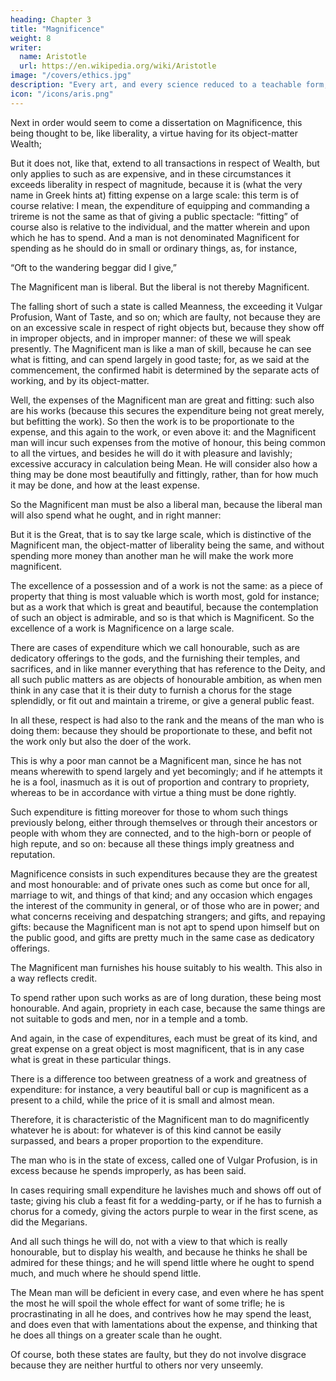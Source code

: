 ```yaml
---
heading: Chapter 3
title: "Magnificence"
weight: 8
writer:
  name: Aristotle
  url: https://en.wikipedia.org/wiki/Aristotle
image: "/covers/ethics.jpg"
description: "Every art, and every science reduced to a teachable form, and similarly, every action and moral choice, aims at some good"
icon: "/icons/aris.png"
---
```



Next in order would seem to come a dissertation on Magnificence, this being thought to be, like liberality, a virtue having for its object-matter Wealth; 

But it does not, like that, extend to all transactions in respect of Wealth, but only applies to such as are expensive, and in these circumstances it exceeds liberality in respect of magnitude, because it is (what the very name in Greek hints at) fitting expense on a large scale: this term is of course relative: I mean, the expenditure of equipping and commanding a trireme is not the same as that of giving a public spectacle: “fitting” of course also is relative to the individual, and the matter wherein and upon which he has to spend. And a man is not denominated Magnificent for spending as he should do in small or ordinary things, as, for instance,

“Oft to the wandering beggar did I give,”

<!-- but for doing so in great matters: that is to say,  -->

The Magnificent man is liberal. But the liberal is not thereby Magnificent. 

The falling short of such a state is called Meanness, the exceeding it Vulgar Profusion, Want of Taste, and so on; which are faulty, not because they are on an excessive scale in respect of right objects but, because they show off in improper objects, and in improper manner: of these we will speak presently. The Magnificent man is like a man of skill, because he can see what is fitting, and can spend largely in good taste; for, as we said at the commencement, the confirmed habit is determined by the separate acts of working, and by its object-matter.

Well, the expenses of the Magnificent man are great and fitting: such also are his works (because this secures the expenditure being not great merely, but befitting the work). So then the work is to be proportionate to the expense, and this again to the work, or even above it: and the Magnificent man will incur such expenses from the motive of honour, this being common to all the virtues, and besides he will do it with pleasure and lavishly; excessive accuracy in calculation being Mean. He will consider also how a thing may be done most beautifully and fittingly, rather, than for how much it may be done, and how at the least expense.

So the Magnificent man must be also a liberal man, because the liberal man will also spend what he ought, and in right manner: 

But it is the Great, that is to say tke large scale, which is distinctive of the Magnificent man, the object-matter of liberality being the same, and without spending more money than another man he will make the work more magnificent. 

The excellence of a possession and of a work is not the same: as a piece of property that thing is most valuable which is worth most, gold for instance; but as a work that which is great and beautiful, because the contemplation of such an object is admirable, and so is that which is Magnificent. So the excellence of a work is Magnificence on a large scale. 

There are cases of expenditure which we call honourable, such as are dedicatory offerings to the gods, and the furnishing their temples, and sacrifices, and in like manner everything that has reference to the Deity, and all such public matters as are objects of honourable ambition, as when men think in any case that it is their duty to furnish a chorus for the stage splendidly, or fit out and maintain a trireme, or give a general public feast.

In all these, respect is had also to the rank and the means of the man who is doing them: because they should be proportionate to these, and befit not the work only but also the doer of the work. 


This is why a poor man cannot be a Magnificent man, since he has not means wherewith to spend largely and yet becomingly; and if he attempts it he is a fool, inasmuch as it is out of proportion and contrary to propriety, whereas to be in accordance with virtue a thing must be done rightly.

Such expenditure is fitting moreover for those to whom such things previously belong, either through themselves or through their ancestors or people with whom they are connected, and to the high-born or people of high repute, and so on: because all these things imply greatness and reputation.

<!-- So then the Magnificent man is pretty much as I have described him, and  -->

Magnificence consists in such expenditures because they are the greatest and most honourable: and of private ones such as come but once for all, marriage to wit, and things of that kind; and any occasion which engages the interest of the community in general, or of those who are in power; and what concerns receiving and despatching strangers; and gifts, and repaying gifts: because the Magnificent man is not apt to spend upon himself but on the public good, and gifts are pretty much in the same case as dedicatory offerings.

The Magnificent man furnishes his house suitably to his wealth. This also in a way reflects credit.

To spend rather upon such works as are of long duration, these being most honourable. And again, propriety in each case, because the same things are not suitable to gods and men, nor in a temple and a tomb.

And again, in the case of expenditures, each must be great of its kind, and great expense on a great object is most magnificent, that is in any case what is great in these particular things.

There is a difference too between greatness of a work and greatness of expenditure: for instance, a very beautiful ball or cup is magnificent as a present to a child, while the price of it is small and almost mean.

Therefore, it is characteristic of the Magnificent man to do magnificently whatever he is about: for whatever is of this kind cannot be easily surpassed, and bears a proper proportion to the expenditure.

<!-- Such then is the Magnificent man. -->

The man who is in the state of excess, called one of Vulgar Profusion, is in excess because he spends improperly, as has been said. 

In cases requiring small expenditure he lavishes much and shows off out of taste; giving his club a feast fit for a wedding-party, or if he has to furnish a chorus for a comedy, giving the actors purple to wear in the first scene, as did the Megarians. 

And all such things he will do, not with a view to that which is really honourable, but to display his wealth, and because he thinks he shall be admired for these things; and he will spend little where he ought to spend much, and much where he should spend little.

The Mean man will be deficient in every case, and even where he has spent the most he will spoil the whole effect for want of some trifle; he is procrastinating in all he does, and contrives how he may spend the least, and does even that with lamentations about the expense, and thinking that he does all things on a greater scale than he ought.

Of course, both these states are faulty, but they do not involve disgrace because they are neither hurtful to others nor very unseemly.
